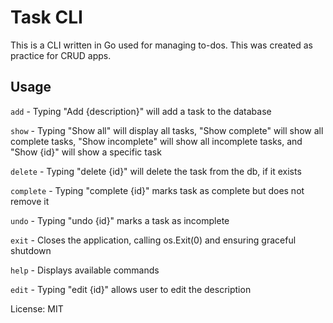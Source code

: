 # Task CLI

This is a CLI written in Go used for managing to-dos. This was created as practice for CRUD apps.

## Usage

`add` - Typing "Add {description}" will add a task to the database

`show` - Typing "Show all" will display all tasks, "Show complete" will show all complete tasks, "Show incomplete" will show all incomplete tasks, and "Show {id}" will show a specific task

`delete` - Typing "delete {id}" will delete the task from the db, if it exists

`complete` - Typing "complete {id}" marks task as complete but does not remove it

`undo` - Typing "undo {id}" marks a task as incomplete

`exit` - Closes the application, calling os.Exit(0) and ensuring graceful shutdown

`help` - Displays available commands

`edit` - Typing "edit {id}" allows user to edit the description

License: MIT
